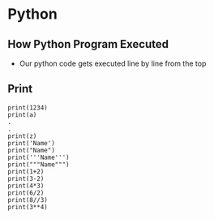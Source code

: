 # Python
## How Python Program Executed
- Our python code gets executed line by line from the top
## Print
```
print(1234)
print(a)
.
.
print(z)
print('Name')
print("Name")
print('''Name''')
print("""Name""")
print(1+2)
print(3-2)
print(4*3)
print(6/2)
print(8//3)
print(3**4)
```

